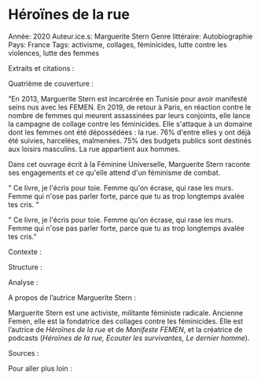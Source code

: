 # Héroïnes de la rue

Année: 2020
Auteur.ice.s: Marguerite Stern
Genre littéraire: Autobiographie
Pays: France
Tags: activisme, collages, féminicides, lutte contre les violences, lutte des femmes

Extraits et citations :

Quatrième de couverture :

“En 2013, Marguerite Stern est incarcérée en Tunisie pour avoir manifesté seins nus avec les FEMEN. En 2019, de retour à Paris, en réaction contre le nombre de femmes qui meurent assassinées par leurs conjoints, elle lance la campagne de collage contre les féminicides. Elle s'attaque à un domaine dont les femmes ont été dépossédées : la rue. 76% d'entre elles y ont déjà été suivies, harcelées, malmenées. 75% des budgets publics sont destinés aux loisirs masculins. La rue appartient aux hommes.

Dans cet ouvrage écrit à la Féminine Universelle, Marguerite Stern raconte ses engagements et ce qu'elle attend d'un féminisme de combat.

" Ce livre, je l'écris pour toie. Femme qu'on écrase, qui rase les murs. Femme qui n'ose pas parler forte, parce que tu as trop longtemps avalée tes cris. "

" Ce livre, je l'écris pour toie. Femme qu'on écrase, qui rase les murs. Femme qui n'ose pas parler forte, parce que tu as trop longtemps avalée tes cris.”

Contexte :

Structure :

Analyse :

A propos de l’autrice Marguerite Stern :

Marguerite Stern est une activiste, militante féministe radicale. Ancienne Femen, elle est la fondatrice des collages contre les féminicides. Elle est l’autrice de *Héroïnes de la rue* et de *Manifeste FEMEN*, et la créatrice de podcasts (*Héroïnes de la rue, Ecouter les survivantes, Le dernier homme*).

Sources :

Pour aller plus loin :